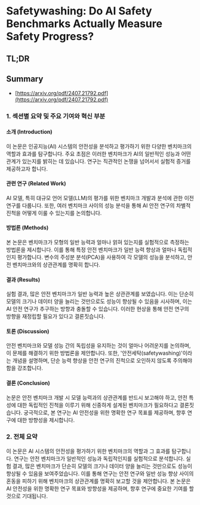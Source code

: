 # Safetywashing: Do AI Safety Benchmarks Actually Measure Safety Progress?
## TL;DR
## Summary
- [https://arxiv.org/pdf/2407.21792.pdf](https://arxiv.org/pdf/2407.21792.pdf)

### 1. 섹션별 요약 및 주요 기여와 혁신 부분

#### 소개 (Introduction)
이 논문은 인공지능(AI) 시스템의 안전성을 분석하고 평가하기 위한 다양한 벤치마크의 역할과 효과를 탐구합니다. 주요 초점은 이러한 벤치마크가 AI의 일반적인 성능과 어떤 관계가 있는지를 밝히는 데 있습니다. 연구는 직관적인 논쟁을 넘어서서 실험적 증거를 제공하고자 합니다. 

#### 관련 연구 (Related Work)
AI 모델, 특히 대규모 언어 모델(LLM)의 평가를 위한 벤치마크 개발과 분석에 관한 이전 연구를 다룹니다. 또한, 여러 벤치마크 사이의 성능 분석을 통해 AI 안전 연구의 차별적 진척을 어떻게 이룰 수 있는지를 논의합니다.

#### 방법론 (Methods)
본 논문은 벤치마크가 모형의 일반 능력과 얼마나 얽혀 있는지를 실험적으로 측정하는 방법론을 제시합니다. 이를 통해 특정 안전 벤치마크가 일반 능력 향상과 얼마나 독립적인지 평가합니다. 변수의 주성분 분석(PCA)을 사용하여 각 모델의 성능을 분석하고, 안전 벤치마크와의 상관관계를 명확히 합니다.

#### 결과 (Results)
실험 결과, 많은 안전 벤치마크가 일반 능력과 높은 상관관계를 보였습니다. 이는 단순히 모델의 크기나 데이터 양을 늘리는 것만으로도 성능이 향상될 수 있음을 시사하며, 이는 AI 안전 연구가 추구하는 방향과 충돌할 수 있습니다. 이러한 현상을 통해 안전 연구의 방향을 재정립할 필요가 있다고 결론짓습니다.

#### 토론 (Discussion)
안전 벤치마크와 모델 성능 간의 독립성을 유지하는 것이 얼마나 어려운지를 논의하며, 이 문제를 해결하기 위한 방법론을 제안합니다. 또한, '안전세탁(safetywashing)'이라는 개념을 설명하며, 단순 능력 향상을 안전 연구의 진척으로 오인하지 않도록 주의해야 함을 강조합니다.

#### 결론 (Conclusion)
논문은 안전 벤치마크 개발 시 모델 능력과의 상관관계를 반드시 보고해야 하고, 안전 특성에 대한 독립적인 진척을 이루기 위해 신중하게 설계된 벤치마크가 필요하다고 결론짓습니다. 궁극적으로, 본 연구는 AI 안전성을 위한 명확한 연구 목표를 제공하며, 향후 연구에 대한 방향성을 제시합니다.

### 2. 전체 요약
이 논문은 AI 시스템의 안전성을 평가하기 위한 벤치마크의 역할과 그 효과를 탐구합니다. 연구는 안전 벤치마크가 일반적인 성능과 독립적인지를 실험적으로 분석합니다. 실험 결과, 많은 벤치마크가 단순히 모델의 크기나 데이터 양을 늘리는 것만으로도 성능이 향상될 수 있음을 보여주었습니다. 이를 통해 연구는 안전 연구와 일반 성능 향상 사이의 혼동을 피하기 위해 벤치마크의 상관관계를 명확히 보고할 것을 제안합니다. 본 논문은 AI 안전성을 위한 명확한 연구 목표와 방향성을 제공하며, 향후 연구에 중요한 기여를 할 것으로 기대됩니다.